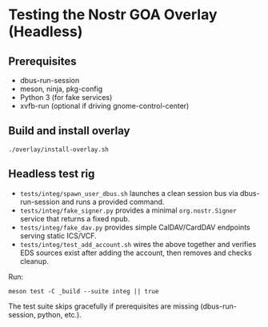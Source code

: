 # Testing the Nostr GOA Overlay (Headless)

## Prerequisites

- dbus-run-session
- meson, ninja, pkg-config
- Python 3 (for fake services)
- xvfb-run (optional if driving gnome-control-center)

## Build and install overlay

```
./overlay/install-overlay.sh
```

## Headless test rig

- `tests/integ/spawn_user_dbus.sh` launches a clean session bus via dbus-run-session and runs a provided command.
- `tests/integ/fake_signer.py` provides a minimal `org.nostr.Signer` service that returns a fixed npub.
- `tests/integ/fake_dav.py` provides simple CalDAV/CardDAV endpoints serving static ICS/VCF.
- `tests/integ/test_add_account.sh` wires the above together and verifies EDS sources exist after adding the account, then removes and checks cleanup.

Run:

```
meson test -C _build --suite integ || true
```

The test suite skips gracefully if prerequisites are missing (dbus-run-session, python, etc.).
